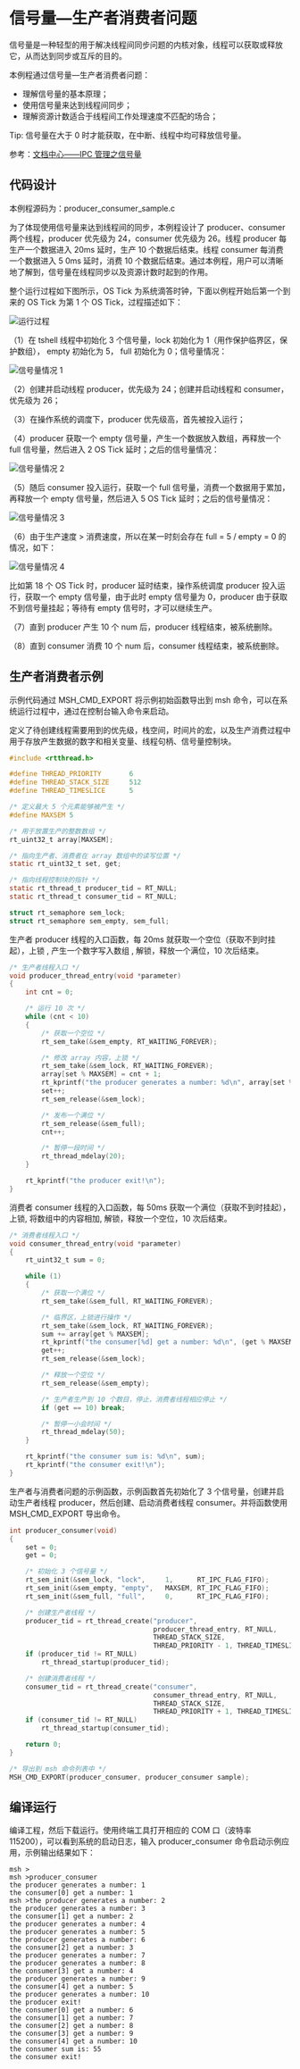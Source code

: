 # 信号量—生产者消费者问题

信号量是一种轻型的用于解决线程间同步问题的内核对象，线程可以获取或释放它，从而达到同步或互斥的目的。

本例程通过信号量—生产者消费者问题：

- 理解信号量的基本原理；
- 使用信号量来达到线程间同步；
- 理解资源计数适合于线程间工作处理速度不匹配的场合；

Tip: 信号量在大于 0 时才能获取，在中断、线程中均可释放信号量。

参考：[文档中心——IPC 管理之信号量](https://www.rt-thread.org/document/site/#/rt-thread-version/rt-thread-standard/programming-manual/ipc1/ipc1?id=%e4%ba%92%e6%96%a5%e9%87%8f)

## 代码设计

本例程源码为：producer_consumer_sample.c

为了体现使用信号量来达到线程间的同步，本例程设计了 producer、consumer 两个线程，producer 优先级为 24，consumer 优先级为 26。线程 producer 每生产一个数据进入 20ms 延时，生产 10 个数据后结束。线程 consumer 每消费一个数据进入 5
0ms 延时，消费 10 个数据后结束。通过本例程，用户可以清晰地了解到，信号量在线程同步以及资源计数时起到的作用。

整个运行过程如下图所示，OS Tick 为系统滴答时钟，下面以例程开始后第一个到来的 OS Tick 为第 1 个 OS Tick，过程描述如下：

![运行过程](figures/process40.png)

（1）在 tshell 线程中初始化 3 个信号量，lock 初始化为 1（用作保护临界区，保护数组），
empty 初始化为 5， full 初始化为 0；信号量情况：

![信号量情况 1](figures/process41.png)

（2）创建并启动线程 producer，优先级为 24；创建并启动线程和 consumer，优先级为 26；

（3）在操作系统的调度下，producer 优先级高，首先被投入运行；

（4）producer 获取一个 empty 信号量，产生一个数据放入数组，再释放一个 full 信号量，然后进入 2 OS Tick 延时；之后的信号量情况：

![信号量情况 2](figures/process42.png)

（5）随后 consumer 投入运行，获取一个 full 信号量，消费一个数据用于累加，再释放一个 empty 信号量，然后进入 5 OS Tick 延时；之后的信号量情况：

![信号量情况 3](figures/process43.png)

（6）由于生产速度 > 消费速度，所以在某一时刻会存在 full = 5 / empty = 0 的情况，如下：

![信号量情况 4](figures/process44.png)

比如第 18 个 OS Tick 时，producer 延时结束，操作系统调度 producer 投入运行，获取一个 empty 信号量，由于此时 empty 信号量为 0，producer 由于获取不到信号量挂起；等待有 empty 信号时，才可以继续生产。

（7）直到 producer 产生 10 个 num 后，producer 线程结束，被系统删除。

（8）直到 consumer 消费 10 个 num 后，consumer 线程结束，被系统删除。

## 生产者消费者示例

示例代码通过 MSH_CMD_EXPORT 将示例初始函数导出到 msh 命令，可以在系统运行过程中，通过在控制台输入命令来启动。

定义了待创建线程需要用到的优先级，栈空间，时间片的宏，以及生产消费过程中用于存放产生数据的数字和相关变量、线程句柄、信号量控制块。

```c
#include <rtthread.h>

#define THREAD_PRIORITY       6
#define THREAD_STACK_SIZE     512
#define THREAD_TIMESLICE      5

/* 定义最大 5 个元素能够被产生 */
#define MAXSEM 5

/* 用于放置生产的整数数组 */
rt_uint32_t array[MAXSEM];

/* 指向生产者、消费者在 array 数组中的读写位置 */
static rt_uint32_t set, get;

/* 指向线程控制块的指针 */
static rt_thread_t producer_tid = RT_NULL;
static rt_thread_t consumer_tid = RT_NULL;

struct rt_semaphore sem_lock;
struct rt_semaphore sem_empty, sem_full;
```

生产者 producer 线程的入口函数，每 20ms 就获取一个空位（获取不到时挂起），上锁 , 产生一个数字写入数组 , 解锁，释放一个满位，10 次后结束。

```c
/* 生产者线程入口 */
void producer_thread_entry(void *parameter)
{
    int cnt = 0;

    /* 运行 10 次 */
    while (cnt < 10)
    {
        /* 获取一个空位 */
        rt_sem_take(&sem_empty, RT_WAITING_FOREVER);

        /* 修改 array 内容，上锁 */
        rt_sem_take(&sem_lock, RT_WAITING_FOREVER);
        array[set % MAXSEM] = cnt + 1;
        rt_kprintf("the producer generates a number: %d\n", array[set % MAXSEM]);
        set++;
        rt_sem_release(&sem_lock);

        /* 发布一个满位 */
        rt_sem_release(&sem_full);
        cnt++;

        /* 暂停一段时间 */
        rt_thread_mdelay(20);
    }

    rt_kprintf("the producer exit!\n");
}
```

消费者 consumer 线程的入口函数，每 50ms 获取一个满位（获取不到时挂起），上锁, 将数组中的内容相加, 解锁，释放一个空位，10 次后结束。

```c
/* 消费者线程入口 */
void consumer_thread_entry(void *parameter)
{
    rt_uint32_t sum = 0;

    while (1)
    {
        /* 获取一个满位 */
        rt_sem_take(&sem_full, RT_WAITING_FOREVER);

        /* 临界区，上锁进行操作 */
        rt_sem_take(&sem_lock, RT_WAITING_FOREVER);
        sum += array[get % MAXSEM];
        rt_kprintf("the consumer[%d] get a number: %d\n", (get % MAXSEM), array[get % MAXSEM]);
        get++;
        rt_sem_release(&sem_lock);

        /* 释放一个空位 */
        rt_sem_release(&sem_empty);

        /* 生产者生产到 10 个数目，停止，消费者线程相应停止 */
        if (get == 10) break;

        /* 暂停一小会时间 */
        rt_thread_mdelay(50);
    }

    rt_kprintf("the consumer sum is: %d\n", sum);
    rt_kprintf("the consumer exit!\n");
}
```

生产者与消费者问题的示例函数，示例函数首先初始化了 3 个信号量，创建并启动生产者线程 producer，然后创建、启动消费者线程 consumer。并将函数使用 MSH_CMD_EXPORT 导出命令。

```c
int producer_consumer(void)
{
    set = 0;
    get = 0;

    /* 初始化 3 个信号量 */
    rt_sem_init(&sem_lock, "lock",     1,      RT_IPC_FLAG_FIFO);
    rt_sem_init(&sem_empty, "empty",   MAXSEM, RT_IPC_FLAG_FIFO);
    rt_sem_init(&sem_full, "full",     0,      RT_IPC_FLAG_FIFO);

    /* 创建生产者线程 */
    producer_tid = rt_thread_create("producer",
                                    producer_thread_entry, RT_NULL,
                                    THREAD_STACK_SIZE,
                                    THREAD_PRIORITY - 1, THREAD_TIMESLICE);
    if (producer_tid != RT_NULL)
        rt_thread_startup(producer_tid);

    /* 创建消费者线程 */
    consumer_tid = rt_thread_create("consumer",
                                    consumer_thread_entry, RT_NULL,
                                    THREAD_STACK_SIZE,
                                    THREAD_PRIORITY + 1, THREAD_TIMESLICE);
    if (consumer_tid != RT_NULL)
        rt_thread_startup(consumer_tid);

    return 0;
}

/* 导出到 msh 命令列表中 */
MSH_CMD_EXPORT(producer_consumer, producer_consumer sample);
```

## 编译运行

编译工程，然后下载运行。使用终端工具打开相应的 COM 口（波特率 115200），可以看到系统的启动日志，输入 producer_consumer 命令启动示例应用，示例输出结果如下：

```shell
msh >
msh >producer_consumer
the producer generates a number: 1
the consumer[0] get a number: 1
msh >the producer generates a number: 2
the producer generates a number: 3
the consumer[1] get a number: 2
the producer generates a number: 4
the producer generates a number: 5
the producer generates a number: 6
the consumer[2] get a number: 3
the producer generates a number: 7
the producer generates a number: 8
the consumer[3] get a number: 4
the producer generates a number: 9
the consumer[4] get a number: 5
the producer generates a number: 10
the producer exit!
the consumer[0] get a number: 6
the consumer[1] get a number: 7
the consumer[2] get a number: 8
the consumer[3] get a number: 9
the consumer[4] get a number: 10
the consumer sum is: 55
the consumer exit!
```


